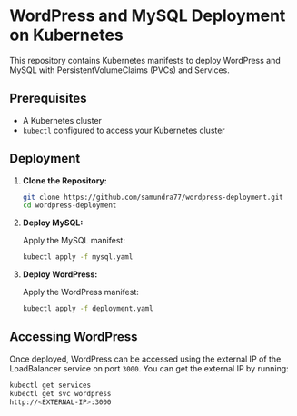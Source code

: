 # WordPress and MySQL Deployment on Kubernetes
 
This repository contains Kubernetes manifests to deploy WordPress and MySQL with PersistentVolumeClaims (PVCs) and Services.
 
## Prerequisites
 
- A Kubernetes cluster
- `kubectl` configured to access your Kubernetes cluster
 
## Deployment
 
1. **Clone the Repository:**
 
    ```sh
    git clone https://github.com/samundra77/wordpress-deployment.git
    cd wordpress-deployment
    ```
 
2. **Deploy MySQL:**
 
    Apply the MySQL manifest:
 
    ```sh
    kubectl apply -f mysql.yaml
    ```
 
3. **Deploy WordPress:**
 
    Apply the WordPress manifest:
 
    ```sh
    kubectl apply -f deployment.yaml
    ```
 
## Accessing WordPress
 
Once deployed, WordPress can be accessed using the external IP of the LoadBalancer service on port `3000`. You can get the external IP by running:
 
```sh
kubectl get services
kubectl get svc wordpress
http://<EXTERNAL-IP>:3000
